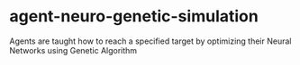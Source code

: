 # agent-neuro-genetic-simulation

Agents are taught how to reach a specified target by optimizing their Neural Networks using Genetic Algorithm
